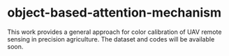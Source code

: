 # object-based-attention-mechanism

This work provides a general approach for color calibration of UAV remote sensing in precision agriculture.
The dataset and codes will be available soon.
